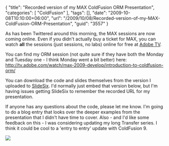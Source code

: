 {
	"title": "Recorded version of my MAX ColdFusion ORM Presentation",
	"categories": [
		"ColdFusion"
	],
	"tags": [],
	"date": "2009-10-08T10:10:00+06:00",
	"url": "/2009/10/08/Recorded-version-of-my-MAX-ColdFusion-ORM-Presentation",
	"guid": "3557"
}

As has been Twittered around this morning, the MAX sessions are now coming online. Even if you didn't actually buy a ticket for MAX, you can watch <b>all</b> the sessions (just sessions, no labs) online for free at <a href="http://tv.adobe.com/">Adobe TV</a>. 

You can find my ORM session (not quite sure if they have both the Monday and Tuesday one - I think Monday went a bit better) here: <a href="http://tv.adobe.com/watch/max-2009-develop/introduction-to-coldfusion-orm/">http://tv.adobe.com/watch/max-2009-develop/introduction-to-coldfusion-orm/</a>

You can download the code and slides themselves from the version I uploaded to <a href="http://slidesix.com/view/Introduction-to-ORM-in-ColdFusion-9">SlideSix</a>. I'd normally just embed that version below, but I'm having issues getting SlideSix to remember the recorded URL for my presentation. 

If anyone has any questions about the code, please let me know. I'm going to do a blog entry that looks over the deeper examples from the presentation that I didn't have time to cover. Also - and I'd like some feedback on this - I was considering updating my long Transfer series. I think it could be cool to a 'entry to entry' update with ColdFusion 9.

<img src="https://static.raymondcamden.com/images/Picture 189.png" />